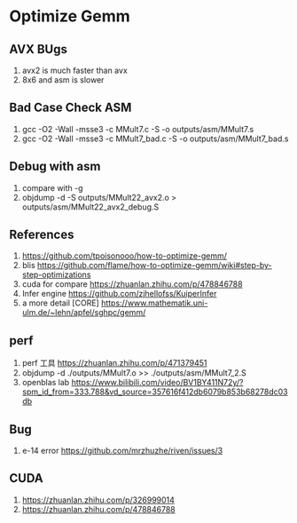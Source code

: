 # Optimize Gemm

## AVX BUgs
1. avx2 is much faster than avx 
2. 8x6 and asm is slower


## Bad Case Check ASM

1. gcc -O2 -Wall -msse3 -c MMult7.c -S -o outputs/asm/MMult7.s
2. gcc -O2 -Wall -msse3 -c MMult7_bad.c -S -o outputs/asm/MMult7_bad.s

## Debug with asm
1. compare with -g
2. objdump -d -S  outputs/MMult22_avx2.o > outputs/asm/MMult22_avx2_debug.S

## References
1. https://github.com/tpoisonooo/how-to-optimize-gemm/
2. blis https://github.com/flame/how-to-optimize-gemm/wiki#step-by-step-optimizations
3. cuda for compare https://zhuanlan.zhihu.com/p/478846788
4. Infer engine https://github.com/zjhellofss/KuiperInfer
5. a more detail [CORE] https://www.mathematik.uni-ulm.de/~lehn/apfel/sghpc/gemm/

## perf
1. perf 工具 https://zhuanlan.zhihu.com/p/471379451 
2. objdump -d ./outputs/MMult7.o >> ./outputs/asm/MMult7_2.S
3. openblas lab https://www.bilibili.com/video/BV1BY411N72y/?spm_id_from=333.788&vd_source=357616f412db6079b853b68278dc03db

## Bug
1. e-14 error https://github.com/mrzhuzhe/riven/issues/3

## CUDA
1. https://zhuanlan.zhihu.com/p/326999014
2. https://zhuanlan.zhihu.com/p/478846788
